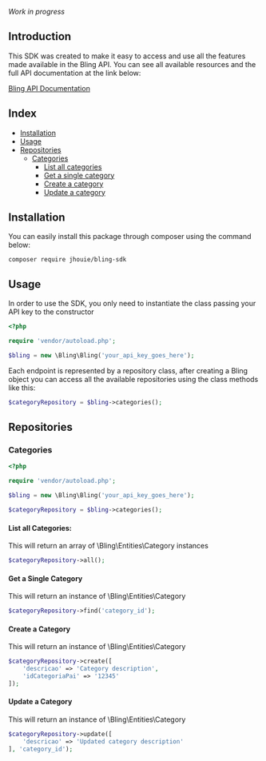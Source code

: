 *Work in progress*

## Introduction

This SDK was created to make it easy to access and use all the features made available in the Bling API.
You can see all available resources and the full API documentation at the link below:

[Bling API Documentation](https://ajuda.bling.com.br/hc/pt-br/categories/360002186394-API-para-Desenvolvedores)

## Index

- [Installation](#installation)
- [Usage](#usage)
- [Repositories](#repositories)
  - [Categories](#categories)
    - [List all categories](#list-all-categories)
    - [Get a single category](#get-a-single-category)
    - [Create a category](#create-a-category)
    - [Update a category](#update-a-category)

## Installation

You can easily install this package through composer using the command below:

```shell
composer require jhouie/bling-sdk
```

## Usage

In order to use the SDK, you only need to instantiate the class passing your API key to the constructor

```php
<?php

require 'vendor/autoload.php';

$bling = new \Bling\Bling('your_api_key_goes_here');
```

Each endpoint is represented by a repository class, after creating a Bling object you can access all the available repositories using the class methods like this:

```php
$categoryRepository = $bling->categories();
```

## Repositories

### Categories

```php
<?php

require 'vendor/autoload.php';

$bling = new \Bling\Bling('your_api_key_goes_here');

$categoryRepository = $bling->categories();

```

#### List all Categories:

This will return an array of \Bling\Entities\Category instances

```php
$categoryRepository->all();
```

#### Get a Single Category

This will return an instance of \Bling\Entities\Category

```php
$categoryRepository->find('category_id');
```

#### Create a Category

This will return an instance of \Bling\Entities\Category

```php
$categoryRepository->create([
    'descricao' => 'Category description',
    'idCategoriaPai' => '12345'
]);
```

#### Update a Category

This will return an instance of \Bling\Entities\Category

```php
$categoryRepository->update([
    'descricao' => 'Updated category description'
], 'category_id');
```
